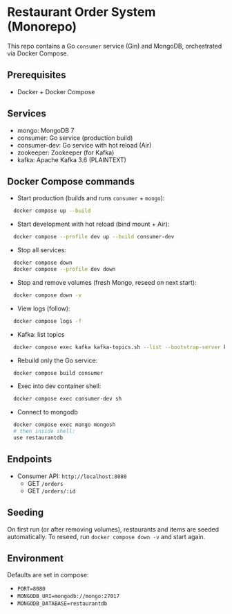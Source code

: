 # Restaurant Order System (Monorepo)

This repo contains a Go `consumer` service (Gin) and MongoDB, orchestrated via Docker Compose.

## Prerequisites

- Docker + Docker Compose

## Services

- mongo: MongoDB 7
- consumer: Go service (production build)
- consumer-dev: Go service with hot reload (Air)
- zookeeper: Zookeeper (for Kafka)
- kafka: Apache Kafka 3.6 (PLAINTEXT)

## Docker Compose commands

- Start production (builds and runs `consumer` + `mongo`):

```bash
  docker compose up --build
```

- Start development with hot reload (bind mount + Air):

```bash
  docker compose --profile dev up --build consumer-dev
```

- Stop all services:

```bash
  docker compose down
  docker compose --profile dev down
```

- Stop and remove volumes (fresh Mongo, reseed on next start):

```bash
  docker compose down -v
```

- View logs (follow):

```bash
  docker compose logs -f
```

- Kafka: list topics

```bash
  docker compose exec kafka kafka-topics.sh --list --bootstrap-server kafka:29092
```

- Rebuild only the Go service:

```bash
  docker compose build consumer
```

- Exec into dev container shell:

```bash
  docker compose exec consumer-dev sh
```

- Connect to mongodb

```bash
  docker compose exec mongo mongosh
  # then inside shell:
  use restaurantdb
```

## Endpoints

- Consumer API: `http://localhost:8080`
  - GET `/orders`
  - GET `/orders/:id`

## Seeding

On first run (or after removing volumes), restaurants and items are seeded automatically. To reseed, run `docker compose down -v` and start again.

## Environment

Defaults are set in compose:

- `PORT=8080`
- `MONGODB_URI=mongodb://mongo:27017`
- `MONGODB_DATABASE=restaurantdb`
